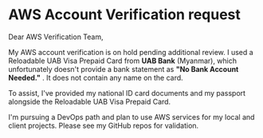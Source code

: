 # AWS Account Verification request

Dear AWS Verification Team,

My AWS account verification is on hold pending additional review. I used a Reloadable UAB Visa Prepaid Card from **UAB Bank** (Myanmar), which unfortunately doesn't provide a bank statement as **"No Bank Account Needed."** . It does not contain any name on the card.

To assist, I've provided my national ID card documents and my passport alongside the Reloadable UAB Visa Prepaid Card.

I'm pursuing a DevOps path and plan to use AWS services for my local and client projects. Please see my GitHub repos for validation.
